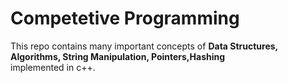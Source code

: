 # Competetive Programming
This repo contains many important concepts of <b>Data Structures, Algorithms, String Manipulation, Pointers,Hashing </b></br>
implemented in c++.</br>


